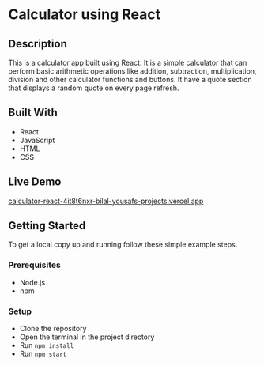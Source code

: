 # Calculator using React

## Description

This is a calculator app built using React. It is a simple calculator that can perform basic arithmetic operations like addition, subtraction, multiplication, division and other calculator functions and buttons. It have a quote section that displays a random quote on every page refresh. 


## Built With

- React
- JavaScript
- HTML
- CSS


## Live Demo
[calculator-react-4it8t6nxr-bilal-yousafs-projects.vercel.app](url)


## Getting Started

To get a local copy up and running follow these simple example steps.

### Prerequisites

- Node.js
- npm

### Setup

- Clone the repository
- Open the terminal in the project directory
- Run `npm install`
- Run `npm start`




